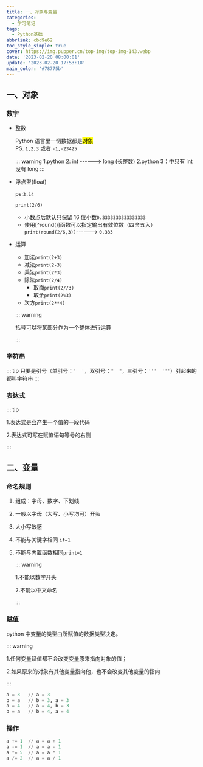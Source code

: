 ```yaml
---
title: 一、对象与变量
categories:
  - 学习笔记
tags:
  - Python基础
abbrlink: cbd9e62
toc_style_simple: true
cover: https://img.pupper.cn/top-img/top-img-143.webp
date: '2023-02-20 08:00:01'
update: '2023-02-20 17:53:18'
main_color: '#78775b'
---
```


## 一、对象

### 数字

- 整数

  Python 语言里一切数据都是<mark>对象</mark>  
  PS. `1,2,3` 或者 `-1,-23425`

  ::: warning
  1.python 2: int ------> long (长整数)
  2.python 3：中只有 int 没有 long
  :::

- 浮点型(float)

  ps:`3.14`

  `print(2/6)`

  - 小数点后默认只保留 16 位小数`0.3333333333333333`
  - 使用[^round()]函数可以指定输出有效位数（四舍五入）`print(round(2/6,3))`------> `0.333`

- 运算

  - 加法`print(2+3)`
  - 减法`print(2-3)`
  - 乘法`print(2*3)`
  - 除法`print(2/4)`
    - 取商`print(2//3)`
    - 取余`print(2%3)`
  - 次方`print(2**4)`

  ::: warning

  括号可以将某部分作为一个整体进行运算

  :::

### 字符串

::: tip
只要是引号（单引号：`'  '`，双引号：`"  "`，三引号：`'''  '''`）引起来的都叫字符串
:::

### 表达式

::: tip

1.表达式是会产生一个值的一段代码

2.表达式可写在赋值语句等号的右侧

:::

## 二、变量

### 命名规则

1.  组成：字母、数字、下划线

2.  一般以字母（大写、小写均可）开头

3.  大小写敏感

4.  不能与关键字相同 `if=1`

5.  不能与内置函数相同`print=1`

    ::: warning

    1.不能以数字开头

    2.不能以中文命名

    :::

### 赋值

python 中变量的类型由所赋值的数据类型决定。

::: warning

1.任何变量赋值都不会改变变量原来指向对象的值；

2.如果原来的对象有其他变量指向他，也不会改变其他变量的指向

:::

```python
a = 3	// a = 3
b = a	// b = 3, a = 3
a = 4	// a = 4, b = 3
b = a 	// b = 4, a = 4
```

### 操作

```python
a += 1	// a = a + 1
a -= 1	// a = a - 1
a *= 5	// a = a * 1
a /= 2	// a = a / 1
```
